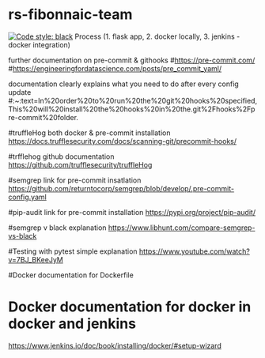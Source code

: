 # rs-fibonnaic-team
[![Code style: black](https://img.shields.io/badge/code%20style-black-000000.svg)](https://github.com/psf/black)
Process  (1. flask app, 2. docker locally, 3. jenkins - docker integration)

further documentation on pre-commit & githooks
#https://pre-commit.com/
#https://engineeringfordatascience.com/posts/pre_commit_yaml/

documentation clearly explains what you need to  do after every config update
#:~:text=In%20order%20to%20run%20the%20git%20hooks%20specified,This%20will%20install%20the%20hooks%20in%20the.git%2Fhooks%2Fpre-commit%20folder.

#truffleHog both docker & pre-commit installation
https://docs.trufflesecurity.com/docs/scanning-git/precommit-hooks/

#trfflehog github documentation
https://github.com/trufflesecurity/truffleHog

#semgrep link for pre-commit insatlation
https://github.com/returntocorp/semgrep/blob/develop/.pre-commit-config.yaml


#pip-audit link for pre-commit installation
https://pypi.org/project/pip-audit/

#semgrep v black explanation
https://www.libhunt.com/compare-semgrep-vs-black

#Testing with pytest simple explanation
 https://www.youtube.com/watch?v=7BJ_BKeeJyM

#Docker documentation for Dockerfile
# Docker documentation for docker in docker and jenkins
https://www.jenkins.io/doc/book/installing/docker/#setup-wizard
